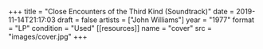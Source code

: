 +++
title = "Close Encounters of the Third Kind (Soundtrack)"
date = 2019-11-14T21:17:03
draft = false
artists = ["John Williams"]
year = "1977"
format = "LP"
condition = "Used"
[[resources]]
  name = "cover"
  src = "images/cover.jpg"
+++
